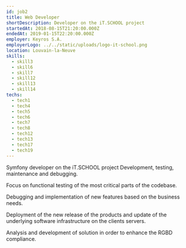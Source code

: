 ```yaml
---
id: job2
title: Web Developer
shortDescription: Developer on the iT.SCHOOL project     
startedAt: 2018-08-15T21:20:00.000Z
endedAt: 2019-01-15T22:20:00.000Z
employer: Keyros S.A.
employerLogo: ../../static/uploads/logo-it-school.png
location: Louvain-la-Neuve
skills:
  - skill3
  - skill6
  - skill7
  - skill12
  - skill13
  - skill14
techs:
  - tech1
  - tech4
  - tech5
  - tech6
  - tech7
  - tech8
  - tech12
  - tech13
  - tech17
  - tech19
---
```

Symfony developer on the iT.SCHOOL project
Development, testing, maintenance and debugging.

Focus on functional testing of the most critical parts of the codebase.

Debugging and implementation of new features based on the business needs.

Deployment of the new release of the products and update of the underlying software infrastructure on the clients servers.

Analysis and development of solution in order to enhance the RGBD compliance. 